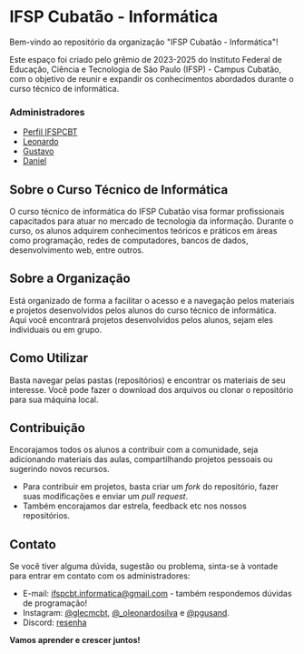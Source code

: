 # IFSP Cubatão - Informática

Bem-vindo ao repositório da organização "IFSP Cubatão - Informática"!

Este espaço foi criado pelo grêmio de 2023-2025 do Instituto Federal de Educação, Ciência e Tecnologia de São Paulo (IFSP) - Campus Cubatão, com o objetivo de reunir e expandir os conhecimentos abordados durante o curso técnico de informática.

### Administradores

- [Perfil IFSPCBT](https://github.com/ifspcbt)
- [Leonardo](https://github.com/oleonardosilva)
- [Gustavo](https://github.com/gustavofg1pontes)
- [Daniel](https://github.com/DanielArthurFrei)

## Sobre o Curso Técnico de Informática

O curso técnico de informática do IFSP Cubatão visa formar profissionais capacitados para atuar no mercado de tecnologia da informação. Durante o curso, os alunos adquirem conhecimentos teóricos e práticos em áreas como programação, redes de computadores, bancos de dados, desenvolvimento web, entre outros.

## Sobre a Organização

Está organizado de forma a facilitar o acesso e a navegação pelos materiais e projetos desenvolvidos pelos alunos do curso técnico de informática. Aqui você encontrará projetos desenvolvidos pelos alunos, sejam eles individuais ou em grupo.

## Como Utilizar

Basta navegar pelas pastas (repositórios) e encontrar os materiais de seu interesse. Você pode fazer o download dos arquivos ou clonar o repositório para sua máquina local.

## Contribuição

Encorajamos todos os alunos a contribuir com a comunidade, seja adicionando materiais das aulas, compartilhando projetos pessoais ou sugerindo novos recursos.

- Para contribuir em projetos, basta criar um *fork* do repositório, fazer suas modificações e enviar um *pull request*. <br>
- Também encorajamos dar estrela, feedback etc nos nossos repositórios.

## Contato

Se você tiver alguma dúvida, sugestão ou problema, sinta-se à vontade para entrar em contato com os administradores:

- E-mail: [ifspcbt.informatica@gmail.com](mailto:ifspcbt.informatica@gmail.com) - também respondemos dúvidas de programação!
- Instagram: [@glecmcbt](https://www.instagram.com/glecmcbt/), [@_oleonardosilva](https://www.instagram.com/_oleonardosilva/) e [@pgusand](https://www.instagram.com/pgusand/).
- Discord: [resenha](https://discord.gg/z8ycnAztUj)


**Vamos aprender e crescer juntos!**
